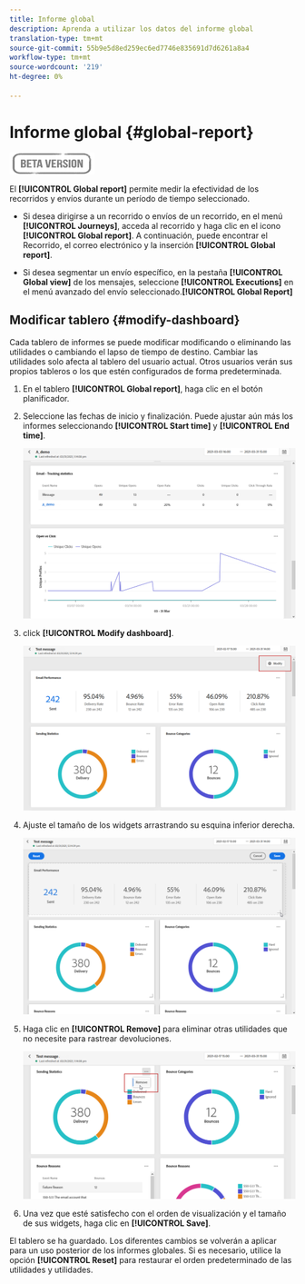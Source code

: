 ```yaml
---
title: Informe global
description: Aprenda a utilizar los datos del informe global
translation-type: tm+mt
source-git-commit: 55b9e5d8ed259ec6ed7746e835691d7d6261a8a4
workflow-type: tm+mt
source-wordcount: '219'
ht-degree: 0%

---
```


# Informe global {#global-report}

![](../assets/do-not-localize/badge.png)

El **[!UICONTROL Global report]** permite medir la efectividad de los recorridos y envíos durante un período de tiempo seleccionado.

* Si desea dirigirse a un recorrido o envíos de un recorrido, en el menú **[!UICONTROL Journeys]**, acceda al recorrido y haga clic en el icono **[!UICONTROL Global report]**. A continuación, puede encontrar el Recorrido, el correo electrónico y la inserción **[!UICONTROL Global report]**.

* Si desea segmentar un envío específico, en la pestaña **[!UICONTROL Global view]** de los mensajes, seleccione **[!UICONTROL Executions]** en el menú avanzado del envío seleccionado.**[!UICONTROL Global Report]**

## Modificar tablero {#modify-dashboard}

Cada tablero de informes se puede modificar modificando o eliminando las utilidades o cambiando el lapso de tiempo de destino. Cambiar las utilidades solo afecta al tablero del usuario actual. Otros usuarios verán sus propios tableros o los que estén configurados de forma predeterminada.

1. En el tablero **[!UICONTROL Global report]**, haga clic en el botón planificador.

1. Seleccione las fechas de inicio y finalización. Puede ajustar aún más los informes seleccionando **[!UICONTROL Start time]** y **[!UICONTROL End time]**.

   ![](../assets/global_report_6.png)

1. click **[!UICONTROL Modify dashboard]**.

   ![](../assets/global_report_8.png)

1. Ajuste el tamaño de los widgets arrastrando su esquina inferior derecha.

   ![](../assets/global_report_9.png)

1. Haga clic en **[!UICONTROL Remove]** para eliminar otras utilidades que no necesite para rastrear devoluciones.

   ![](../assets/global_report_10.png)

1. Una vez que esté satisfecho con el orden de visualización y el tamaño de sus widgets, haga clic en **[!UICONTROL Save]**.

El tablero se ha guardado. Los diferentes cambios se volverán a aplicar para un uso posterior de los informes globales. Si es necesario, utilice la opción **[!UICONTROL Reset]** para restaurar el orden predeterminado de las utilidades y utilidades.
